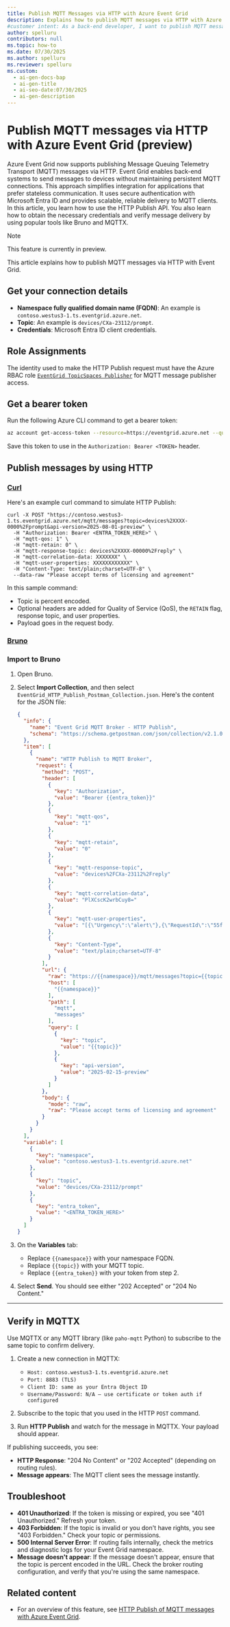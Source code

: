 ```yaml
---
title: Publish MQTT Messages via HTTP with Azure Event Grid
description: Explains how to publish MQTT messages via HTTP with Azure Event Grid for scalable server-to-device communication. Learn how to use the HTTP Publish API effectively.
#customer intent: As a back-end developer, I want to publish MQTT messages via HTTP so that I can integrate with Azure Event Grid without maintaining persistent MQTT sessions.
author: spelluru
contributors: null
ms.topic: how-to
ms.date: 07/30/2025
ms.author: spelluru
ms.reviewer: spelluru
ms.custom:
  - ai-gen-docs-bap
  - ai-gen-title
  - ai-seo-date:07/30/2025
  - ai-gen-description
---
```


# Publish MQTT messages via HTTP with Azure Event Grid (preview)

Azure Event Grid now supports publishing Message Queuing Telemetry Transport (MQTT) messages via HTTP. Event Grid enables back-end systems to send messages to devices without maintaining persistent MQTT connections. This approach simplifies integration for applications that prefer stateless communication. It uses secure authentication with Microsoft Entra ID and provides scalable, reliable delivery to MQTT clients. In this article, you learn how to use the HTTP Publish API. You also learn how to obtain the necessary credentials and verify message delivery by using popular tools like Bruno and MQTTX.

> [!NOTE]
> This feature is currently in preview.

This article explains how to publish MQTT messages via HTTP with Event Grid.

## Get your connection details

- **Namespace fully qualified domain name (FQDN)**: An example is `contoso.westus3-1.ts.eventgrid.azure.net`.
- **Topic**: An example is `devices/CXa-23112/prompt`.
- **Credentials**: Microsoft Entra ID client credentials.

## Role Assignments

The identity used to make the HTTP Publish request must have the Azure RBAC role [`EventGrid TopicSpaces Publisher`](mqtt-client-microsoft-entra-token-and-rbac.md) for MQTT message publisher access.

## Get a bearer token

Run the following Azure CLI command to get a bearer token:

```bash
az account get-access-token --resource=https://eventgrid.azure.net --query accessToken -o tsv
```

Save this token to use in the `Authorization: Bearer <TOKEN>` header. 

## Publish messages by using HTTP

### [Curl](#tab/curl)

Here's an example curl command to simulate HTTP Publish:

```http
curl -X POST "https://contoso.westus3-1.ts.eventgrid.azure.net/mqtt/messages?topic=devices%2XXXX-0000%2Fprompt&api-version=2025-08-01-preview" \ 
  -H "Authorization: Bearer <ENTRA_TOKEN_HERE>" \ 
  -H "mqtt-qos: 1" \ 
  -H "mqtt-retain: 0" \ 
  -H "mqtt-response-topic: devices%2XXXX-00000%2Freply" \ 
  -H "mqtt-correlation-data: XXXXXXX" \ 
  -H "mqtt-user-properties: XXXXXXXXXXXX" \ 
  -H "Content-Type: text/plain;charset=UTF-8" \ 
  --data-raw "Please accept terms of licensing and agreement" 
```

In this sample command:

- Topic is percent encoded.
- Optional headers are added for Quality of Service (QoS), the `RETAIN` flag, response topic, and user properties.
- Payload goes in the request body.

### [Bruno](#tab/brno)

### Import to Bruno

1. Open Bruno.
1. Select **Import Collection**, and then select `EventGrid_HTTP_Publish_Postman_Collection.json`. Here's the content for the JSON file:

    ```json
    {
      "info": {
        "name": "Event Grid MQTT Broker - HTTP Publish",
        "schema": "https://schema.getpostman.com/json/collection/v2.1.0/collection.json"
      },
      "item": [
        {
          "name": "HTTP Publish to MQTT Broker",
          "request": {
            "method": "POST",
            "header": [
              {
                "key": "Authorization",
                "value": "Bearer {{entra_token}}"
              },
              {
                "key": "mqtt-qos",
                "value": "1"
              },
              {
                "key": "mqtt-retain",
                "value": "0"
              },
              {
                "key": "mqtt-response-topic",
                "value": "devices%2FCXa-23112%2Freply"
              },
              {
                "key": "mqtt-correlation-data",
                "value": "PlXCscK2wrbCuy8="
              },
              {
                "key": "mqtt-user-properties",
                "value": "[{\"Urgency\":\"alert\"},{\"RequestId\":\"55f4a7ee-b0b4-4d7f-8eb5-2edba2ced5d7\"}]"
              },
              {
                "key": "Content-Type",
                "value": "text/plain;charset=UTF-8"
              }
            ],
            "url": {
              "raw": "https://{{namespace}}/mqtt/messages?topic={{topic}}&api-version=2025-08-01-preview",
              "host": [
                "{{namespace}}"
              ],
              "path": [
                "mqtt",
                "messages"
              ],
              "query": [
                {
                  "key": "topic",
                  "value": "{{topic}}"
                },
                {
                  "key": "api-version",
                  "value": "2025-02-15-preview"
                }
              ]
            },
            "body": {
              "mode": "raw",
              "raw": "Please accept terms of licensing and agreement"
            }
          }
        }
      ],
      "variable": [
        {
          "key": "namespace",
          "value": "contoso.westus3-1.ts.eventgrid.azure.net"
        },
        {
          "key": "topic",
          "value": "devices/CXa-23112/prompt"
        },
        {
          "key": "entra_token",
          "value": "<ENTRA_TOKEN_HERE>"
        }
      ]
    }
    ```

1. On the **Variables** tab:

   - Replace `{{namespace}}` with your namespace FQDN.
   - Replace `{{topic}}` with your MQTT topic.
   - Replace `{{entra_token}}` with your token from step 2.
1. Select **Send**. You should see either "202 Accepted" or "204 No Content."

---

## Verify in MQTTX

Use MQTTX or any MQTT library (like `paho-mqtt` Python) to subscribe to the same topic to confirm delivery.

1. Create a new connection in MQTTX:

    - `Host: contoso.westus3-1.ts.eventgrid.azure.net`
    - `Port: 8883 (TLS)`
    - `Client ID: same as your Entra Object ID`
    - `Username/Password: N/A — use certificate or token auth if configured`
1. Subscribe to the topic that you used in the HTTP `POST` command.
1. Run **HTTP Publish** and watch for the message in MQTTX. Your payload should appear.

If publishing succeeds, you see:

- **HTTP Response**: "204 No Content" or "202 Accepted" (depending on routing rules).
- **Message appears**: The MQTT client sees the message instantly.

## Troubleshoot

- **401 Unauthorized**: If the token is missing or expired, you see "401 Unauthorized." Refresh your token.
- **403 Forbidden**: If the topic is invalid or you don't have rights, you see "403 Forbidden." Check your topic or permissions.
- **500 Internal Server Error**: If routing fails internally, check the metrics and diagnostic logs for your Event Grid namespace.
- **Message doesn't appear**: If the message doesn't appear, ensure that the topic is percent encoded in the URL. Check the broker routing configuration, and verify that you're using the same namespace.

## Related content

- For an overview of this feature, see [HTTP Publish of MQTT messages with Azure Event Grid](mqtt-http-publish.md).
